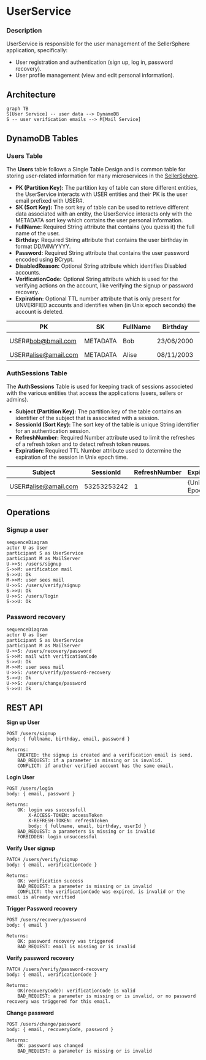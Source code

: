 # UserService
### Description
UserService is responsible for the user management of the SellerSphere application,
specifically:
- User registration and authentication (sign up, log in, password recovery).
- User profile management (view and edit personal information).

## Architecture
```mermaid
graph TB
S[User Service] -- user data --> DynamoDB
S -- user verification emails --> M[Mail Service]
```

## DynamoDB Tables

### Users Table
The **Users** table follows a Single Table Design and is common table for storing user-related information
for many microservices in the [SellerSphere](../README.md).

- **PK (Partition Key):** The partition key of table can store different entities, the UserService interacts with
USER entities and their PK is the user email prefixed with USER#.
- **SK (Sort Key):** The sort key of table can be used to retrieve different data associated with an entity,
the UserService interacts only with the METADATA sort key which contains the user personal information.
- **FullName:** Required String attribute that contains (you quess it) the full name of the user.
- **Birthday:** Required String attribute that contains the user birthday in format DD/MM/YYYY.
- **Password:** Required String attribute that contains the user password encoded using BCrypt.
- **DisabledReason:** Optional String attribute which identifies Disabled accounts.
- **VerificationCode:** Optional String attribute which is used for the verifying actions on the account,
like verifying the signup or password recovery. 
- **Expiration:** Optional TTL number attribute that is only present for UNVERIFIED accounts and identifies when
(in Unix epoch seconds) the account is deleted.

| PK                   | SK       | FullName | Birthday   | Password | DisabledReason | VerificationCode | Expiration   |
|----------------------|----------|----------|------------|----------|----------------|------------------|--------------|
| USER#bob@bmail.com   | METADATA | Bob      | 23/06/2000 | {BCrypt} | UNVERIFIED     | 863764           | {Unix Epoch} |
| USER#alise@amail.com | METADATA | Alise    | 08/11/2003 | {BCrypt} |


### AuthSessions Table
The **AuthSessions** Table is used for keeping track of sessions associeted with the various entities
that access the applications (users, sellers or admins).

- **Subject (Partition Key):** The partition key of the table contains an identifier of the subject
that is associeted with a session.
- **SessionId (Sort Key):** The sort key of the table is unique String identifier for an authentication session.
- **RefreshNumber:** Required Number attribute used to limit the refreshes of a refresh token and to
detect refresh token reuses.
- **Expiration:** Required TTL Number attribute used to determine the expiration of the session in Unix epoch time.

| Subject              | SessionId   | RefreshNumber | Expiration   |
|----------------------|-------------|---------------|--------------|
| USER#alise@amail.com | 53253253242 | 1             | {Unix Epoch} |

## Operations

### Signup a user
```mermaid
sequenceDiagram
actor U as User
participant S as UserService
participant M as MailServer
U->>S: /users/signup
S->>M: verification mail
S->>U: Ok
M->>M: user sees mail
U->>S: /users/verify/signup
S->>U: Ok
U->>S: /users/login
S->>U: Ok
```

### Password recovery
```mermaid
sequenceDiagram
actor U as User
participant S as UserService
participant M as MailServer
U->>S: /users/recovery/password
S->>M: mail with verificationCode
S->>U: Ok
M->>M: user sees mail
U->>S: /users/verify/password-recovery
S->>U: Ok
U->>S: /users/change/password
S->>U: Ok
```

## REST API
**Sign up User**
```
POST /users/signup
body: { fullname, birthday, email, password }

Returns:
    CREATED: the signup is created and a verification email is send.
    BAD_REQUEST: if a parameter is missing or is invalid.
    CONFLICT: if another verified account has the same email. 
```

**Login User**
```
POST /users/login
body: { email, password }

Returns:
    OK: login was successfull
        X-ACCESS-TOKEN: accessToken
        X-REFRESH-TOKEN: refreshToken
        body: { fullname, email, birthday, userId }
    BAD_REQUEST: a parameters is missing or is invalid
    FORBIDDEN: login unsuccessful
```

**Verify User signup**
```
PATCH /users/verify/signup
body: { email, verificationCode }

Returns:
    OK: verification success
    BAD_REQUEST: a parameter is missing or is invalid
    CONFLICT: the verificationCode was expired, is invalid or the email is already verified
```

**Trigger Password recovery** 
```
POST /users/recovery/password
body: { email }

Returns:
    OK: password recovery was triggered
    BAD_REQUEST: email is missing or is invalid
```

**Verify password recovery**
```
PATCH /users/verify/password-recovery
body: { email, verificationCode }

Returns:
    OK(recoveryCode): verificationCode is valid
    BAD_REQUEST: a parameter is missing or is invalid, or no password recovery was triggered for this email.
```

**Change password**
```
POST /users/change/password
body: { email, recoveryCode, password }

Returns:
    OK: password was changed
    BAD_REQUEST: a parameter is missing or is invalid
```